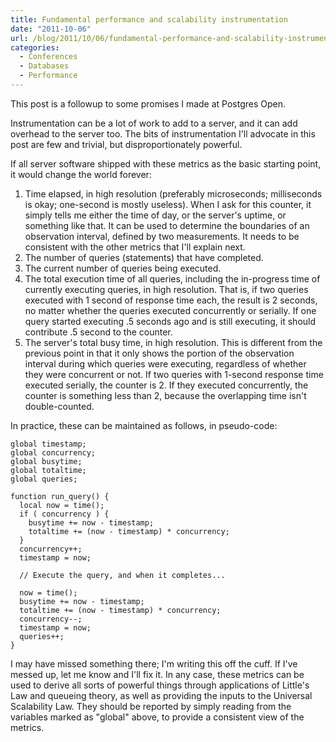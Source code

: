 ```yaml
---
title: Fundamental performance and scalability instrumentation
date: "2011-10-06"
url: /blog/2011/10/06/fundamental-performance-and-scalability-instrumentation/
categories:
  - Conferences
  - Databases
  - Performance
---
```

This post is a followup to some promises I made at Postgres Open.

Instrumentation can be a lot of work to add to a server, and it can add overhead to the server too. The bits of instrumentation I'll advocate in this post are few and trivial, but disproportionately powerful.

If all server software shipped with these metrics as the basic starting point, it would change the world forever:

1.  Time elapsed, in high resolution (preferably microseconds; milliseconds is okay; one-second is mostly useless). When I ask for this counter, it simply tells me either the time of day, or the server's uptime, or something like that. It can be used to determine the boundaries of an observation interval, defined by two measurements. It needs to be consistent with the other metrics that I'll explain next.
2.  The number of queries (statements) that have completed.
3.  The current number of queries being executed.
4.  The total execution time of all queries, including the in-progress time of currently executing queries, in high resolution. That is, if two queries executed with 1 second of response time each, the result is 2 seconds, no matter whether the queries executed concurrently or serially. If one query started executing .5 seconds ago and is still executing, it should contribute .5 second to the counter.
5.  The server's total busy time, in high resolution. This is different from the previous point in that it only shows the portion of the observation interval during which queries were executing, regardless of whether they were concurrent or not. If two queries with 1-second response time executed serially, the counter is 2. If they executed concurrently, the counter is something less than 2, because the overlapping time isn't double-counted.

In practice, these can be maintained as follows, in pseudo-code:

    
    global timestamp;
    global concurrency;
    global busytime;
    global totaltime;
    global queries;
    
    function run_query() {
      local now = time();
      if ( concurrency ) {
        busytime += now - timestamp;
        totaltime += (now - timestamp) * concurrency;
      }
      concurrency++;
      timestamp = now;
    
      // Execute the query, and when it completes...
    
      now = time();
      busytime += now - timestamp;
      totaltime += (now - timestamp) * concurrency;
      concurrency--;
      timestamp = now;
      queries++;
    }
    

I may have missed something there; I'm writing this off the cuff. If I've messed up, let me know and I'll fix it. In any case, these metrics can be used to derive all sorts of powerful things through applications of Little's Law and queueing theory, as well as providing the inputs to the Universal Scalability Law. They should be reported by simply reading from the variables marked as "global" above, to provide a consistent view of the metrics.
